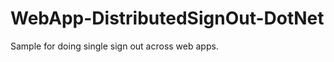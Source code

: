 WebApp-DistributedSignOut-DotNet
================================

Sample for doing single sign out across web apps.
